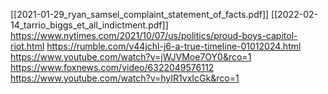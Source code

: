 [[2021-01-29_ryan_samsel_complaint_statement_of_facts.pdf]]
[[2022-02-14_tarrio_biggs_et_all_indictment.pdf]]
https://www.nytimes.com/2021/10/07/us/politics/proud-boys-capitol-riot.html
https://rumble.com/v44jchl-j6-a-true-timeline-01012024.html
https://www.youtube.com/watch?v=jWJVMoe7OY0&rco=1
https://www.foxnews.com/video/6322049576112
https://www.youtube.com/watch?v=hyIR1vxIcGk&rco=1
